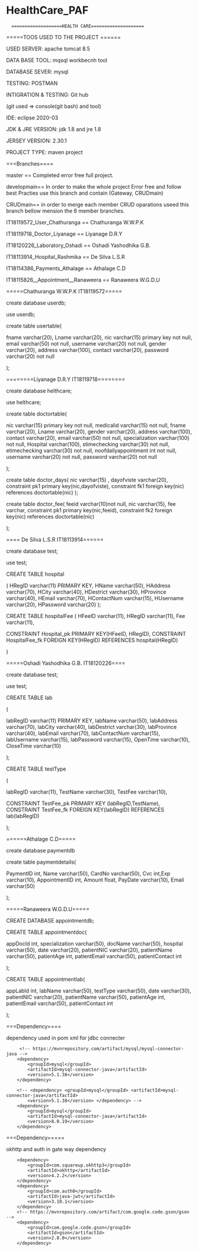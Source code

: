 # HealthCare_PAF

      ===================HEALTH CARE====================


=====TOOS USED TO THE PROJECT ======

USED SERVER: apache tomcat 8.5

DATA BASE TOOL: mqsql workbecnh tool

DATABASE SEVER: mysql

TESTING: POSTMAN

INTIGRATION & TESTING: Git hub

(git used => console(git bash) and tool)

IDE: eclipse 2020-03

JDK & JRE VERSION: jdk 1.8 and jre 1.8

JERSEY VERSION: 2.30.1

PROJECT TYPE: maven project


===Branches====


master == Completed error free full project. 


developmain==  In order to make the whole project Error free and follow best Practies use this branch and contain (Gateway, CRUDmain) 


CRUDmain==  in order to merge each member CRUD oparations useed this branch bellow mension the 6 member branches.


IT18119572_User_Chathuranga 	   == Chathuranga W.W.P.K

IT18119718_Doctor_Liyanage  	   == Liyanage D.R.Y

IT18120226_Laboratory_Oshadi 	   == Oshadi Yashodhika G.B.

IT18113914_Hospital_Rashmika       == De Silva L.S.R

IT18114386_Payments_Athalage       == Athalage C.D

IT18115826__Appointment__Ranaweera == Ranaweera W.G.D.U


=====Chathuranga W.W.P.K IT18119572=====

create database userdb;

use userdb;

create table usertable(

fname varchar(20),
Lname varchar(20),
nic varchar(15) primary key not null,
email varchar(50) not null,
username varchar(20) not null,
gender varchar(20),
address varchar(100),
contact varchar(20),
password varchar(20) not null

);


========Liyanage D.R.Y IT18119718========


create database helthcare;

use helthcare;


create table doctortable(

nic varchar(15) primary key not null,
medicalid varchar(15) not null,
fname varchar(20),
Lname varchar(20),
gender varchar(20),
address varchar(100),
contact varchar(20),
email varchar(50) not null,
specialization varchar(100) not null,
Hospital varchar(100),
stimechecking varchar(30) not null,
etimechecking varchar(30) not null,
noofdailyappointment int not null,
username varchar(20) not null,
password varchar(20) not null

);


create table doctor_days(
nic varchar(15) ,
dayofviste varchar(20),
constraint pk1 primary key(nic,dayofviste),
constraint fk1 foreign key(nic) references doctortable(nic)
);


create table doctor_fee(
feeid varchar(10)not null,
nic varchar(15),
fee varchar,
constraint pk1 primary key(nic,feeid),
constraint fk2 foreign key(nic) references doctortable(nic)


);


==== De Silva L.S.R IT18113914======


create database test;

use test;


CREATE TABLE hospital

(
HRegID varchar(11) PRIMARY KEY,
HName varchar(50),
HAddress varchar(70),
HCity varchar(40),
HDestrict varchar(30),
HProvince varchar(40),
HEmail varchar(70),
HContactNum varchar(15),
HUsername varchar(20),
HPassword varchar(20)
);

CREATE TABLE hospitalFee
(
HFeeID varchar(11),
HRegID varchar(11),
Fee varchar(11),

CONSTRAINT Hospital_pk   PRIMARY KEY(HFeeID, HRegID),
CONSTRAINT HospitalFee_fk FOREIGN KEY(HRegID) REFERENCES hospital(HRegID)

)

=====Oshadi Yashodhika G.B. IT18120226====


create database test;

use test;


CREATE TABLE lab

(

labRegID varchar(11) PRIMARY KEY,
labName varchar(50),
labAddress varchar(70),
labCity varchar(40),
labDestrict varchar(30),
labProvince varchar(40),
labEmail varchar(70),
labContactNum varchar(15),
labUsername varchar(15),
labPassword varchar(15),
OpenTime varchar(10),
CloseTime varchar(10)

);

CREATE TABLE testType

(

labRegID varchar(11),
TestName varchar(30),
TestFee varchar(10),


CONSTRAINT TestFee_pk PRIMARY KEY (labRegID,TestName),
CONSTRAINT TestFee_fk FOREIGN KEY(labRegID) REFERENCES lab(labRegID)

);


======Athalage C.D=====

create database paymentdb


create table paymentdetails(

PaymentID int,
Name varchar(50),
CardNo varchar(50),
Cvc int,Exp varchar(10),
AppointmentID int,
Amount float,
PayDate varchar(10),
Email varchar(50)

);


=====Ranaweera W.G.D.U=====


CREATE DATABASE appointmentdb;


CREATE TABLE appointmentdoc(

appDocId int,
specialization varchar(50),
docName varchar(50),
hospital varchar(50),
date varchar(20),
patientNIC varchar(20),
patientName varchar(50),
patientAge int,
patientEmail varchar(50),
patientContact int

);

CREATE TABLE appointmentlab(

appLabId int,
labName varchar(50),
testType varchar(50),
date varchar(30),
patientNIC varchar(20),
patientName varchar(50),
patientAge int,
patientEmail varchar(50),
patientContact int

);


===Dependency====


dependency used in pom xml for jdbc connecter

	     <!-- https://mvnrepository.com/artifact/mysql/mysql-connector-java -->
		<dependency>
			<groupId>mysql</groupId>
			<artifactId>mysql-connector-java</artifactId>
			<version>5.1.38</version>
		</dependency> 

		<!-- <dependency> <groupId>mysql</groupId> <artifactId>mysql-connector-java</artifactId> 
			<version>5.1.38</version> </dependency> -->
		<dependency>
			<groupId>mysql</groupId>
			<artifactId>mysql-connector-java</artifactId>
			<version>8.0.19</version>
		</dependency>

===Dependency=====

 okhttp  and auth in gate way dependency 

		<dependency>
			<groupId>com.squareup.okhttp3</groupId>
			<artifactId>okhttp</artifactId>
			<version>4.2.2</version>
		</dependency>
		<dependency>
			<groupId>com.auth0</groupId>
			<artifactId>java-jwt</artifactId>
			<version>3.10.1</version>
		</dependency>
		<!-- https://mvnrepository.com/artifact/com.google.code.gson/gson -->
		<dependency>
			<groupId>com.google.code.gson</groupId>
			<artifactId>gson</artifactId>
			<version>2.8.0</version>
		</dependency>


